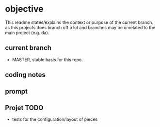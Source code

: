 # objective

This readme states/explains the context or purpose of the current branch. as this projects does branch off a lot and branches may be unrelated to the main project (e.g. da).

## current branch
- MASTER, stable basis for this repo.


## coding notes



## prompt


## Projet TODO
- tests for the configuration/layout of pieces
